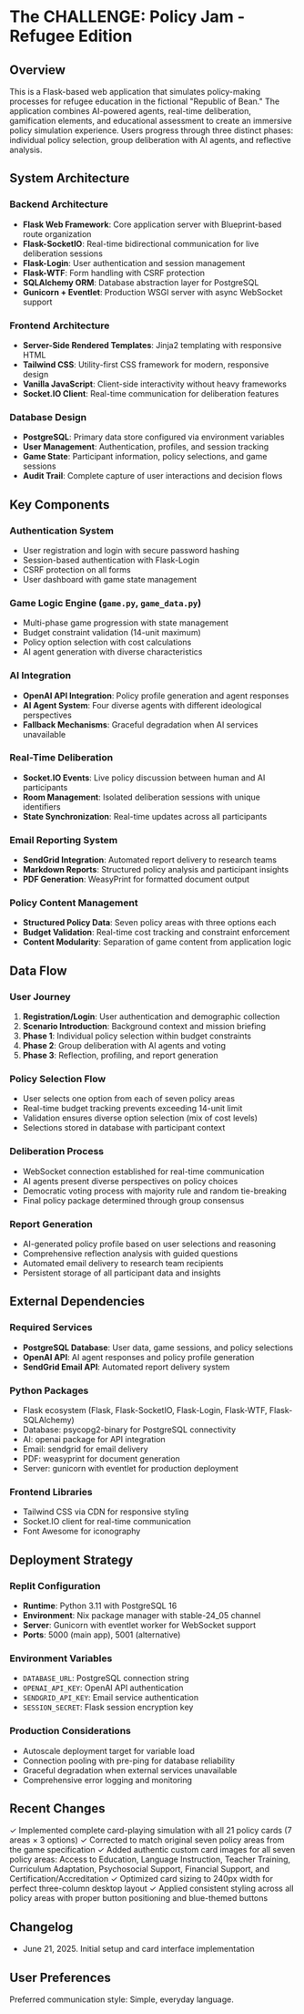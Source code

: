 # The CHALLENGE: Policy Jam - Refugee Edition

## Overview

This is a Flask-based web application that simulates policy-making processes for refugee education in the fictional "Republic of Bean." The application combines AI-powered agents, real-time deliberation, gamification elements, and educational assessment to create an immersive policy simulation experience. Users progress through three distinct phases: individual policy selection, group deliberation with AI agents, and reflective analysis.

## System Architecture

### Backend Architecture
- **Flask Web Framework**: Core application server with Blueprint-based route organization
- **Flask-SocketIO**: Real-time bidirectional communication for live deliberation sessions
- **Flask-Login**: User authentication and session management
- **Flask-WTF**: Form handling with CSRF protection
- **SQLAlchemy ORM**: Database abstraction layer for PostgreSQL
- **Gunicorn + Eventlet**: Production WSGI server with async WebSocket support

### Frontend Architecture
- **Server-Side Rendered Templates**: Jinja2 templating with responsive HTML
- **Tailwind CSS**: Utility-first CSS framework for modern, responsive design
- **Vanilla JavaScript**: Client-side interactivity without heavy frameworks
- **Socket.IO Client**: Real-time communication for deliberation features

### Database Design
- **PostgreSQL**: Primary data store configured via environment variables
- **User Management**: Authentication, profiles, and session tracking
- **Game State**: Participant information, policy selections, and game sessions
- **Audit Trail**: Complete capture of user interactions and decision flows

## Key Components

### Authentication System
- User registration and login with secure password hashing
- Session-based authentication with Flask-Login
- CSRF protection on all forms
- User dashboard with game state management

### Game Logic Engine (`game.py`, `game_data.py`)
- Multi-phase game progression with state management
- Budget constraint validation (14-unit maximum)
- Policy option selection with cost calculations
- AI agent generation with diverse characteristics

### AI Integration
- **OpenAI API Integration**: Policy profile generation and agent responses
- **AI Agent System**: Four diverse agents with different ideological perspectives
- **Fallback Mechanisms**: Graceful degradation when AI services unavailable

### Real-Time Deliberation
- **Socket.IO Events**: Live policy discussion between human and AI participants
- **Room Management**: Isolated deliberation sessions with unique identifiers
- **State Synchronization**: Real-time updates across all participants

### Email Reporting System
- **SendGrid Integration**: Automated report delivery to research teams
- **Markdown Reports**: Structured policy analysis and participant insights
- **PDF Generation**: WeasyPrint for formatted document output

### Policy Content Management
- **Structured Policy Data**: Seven policy areas with three options each
- **Budget Validation**: Real-time cost tracking and constraint enforcement
- **Content Modularity**: Separation of game content from application logic

## Data Flow

### User Journey
1. **Registration/Login**: User authentication and demographic collection
2. **Scenario Introduction**: Background context and mission briefing
3. **Phase 1**: Individual policy selection within budget constraints
4. **Phase 2**: Group deliberation with AI agents and voting
5. **Phase 3**: Reflection, profiling, and report generation

### Policy Selection Flow
- User selects one option from each of seven policy areas
- Real-time budget tracking prevents exceeding 14-unit limit
- Validation ensures diverse option selection (mix of cost levels)
- Selections stored in database with participant context

### Deliberation Process
- WebSocket connection established for real-time communication
- AI agents present diverse perspectives on policy choices
- Democratic voting process with majority rule and random tie-breaking
- Final policy package determined through group consensus

### Report Generation
- AI-generated policy profile based on user selections and reasoning
- Comprehensive reflection analysis with guided questions
- Automated email delivery to research team recipients
- Persistent storage of all participant data and insights

## External Dependencies

### Required Services
- **PostgreSQL Database**: User data, game sessions, and policy selections
- **OpenAI API**: AI agent responses and policy profile generation
- **SendGrid Email API**: Automated report delivery system

### Python Packages
- Flask ecosystem (Flask, Flask-SocketIO, Flask-Login, Flask-WTF, Flask-SQLAlchemy)
- Database: psycopg2-binary for PostgreSQL connectivity
- AI: openai package for API integration
- Email: sendgrid for email delivery
- PDF: weasyprint for document generation
- Server: gunicorn with eventlet for production deployment

### Frontend Libraries
- Tailwind CSS via CDN for responsive styling
- Socket.IO client for real-time communication
- Font Awesome for iconography

## Deployment Strategy

### Replit Configuration
- **Runtime**: Python 3.11 with PostgreSQL 16
- **Environment**: Nix package manager with stable-24_05 channel
- **Server**: Gunicorn with eventlet worker for WebSocket support
- **Ports**: 5000 (main app), 5001 (alternative)

### Environment Variables
- `DATABASE_URL`: PostgreSQL connection string
- `OPENAI_API_KEY`: OpenAI API authentication
- `SENDGRID_API_KEY`: Email service authentication
- `SESSION_SECRET`: Flask session encryption key

### Production Considerations
- Autoscale deployment target for variable load
- Connection pooling with pre-ping for database reliability
- Graceful degradation when external services unavailable
- Comprehensive error logging and monitoring

## Recent Changes

✓ Implemented complete card-playing simulation with all 21 policy cards (7 areas × 3 options)
✓ Corrected to match original seven policy areas from the game specification
✓ Added authentic custom card images for all seven policy areas: Access to Education, Language Instruction, Teacher Training, Curriculum Adaptation, Psychosocial Support, Financial Support, and Certification/Accreditation
✓ Optimized card sizing to 240px width for perfect three-column desktop layout
✓ Applied consistent styling across all policy areas with proper button positioning and blue-themed buttons

## Changelog
- June 21, 2025. Initial setup and card interface implementation

## User Preferences

Preferred communication style: Simple, everyday language.